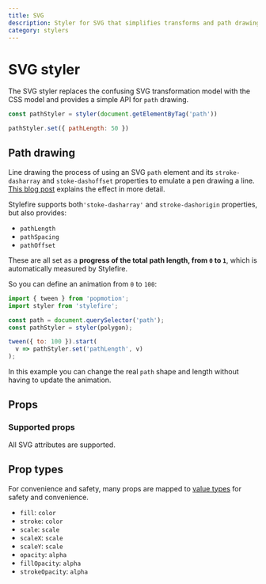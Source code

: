 ```yaml
---
title: SVG
description: Styler for SVG that simplifies transforms and path drawing.
category: stylers
---
```


# SVG styler

The SVG styler replaces the confusing SVG transformation model with the CSS model and provides a simple API for `path` drawing.

```javascript
const pathStyler = styler(document.getElementByTag('path'))

pathStyler.set({ pathLength: 50 })
```

## Path drawing

Line drawing the process of using an SVG `path` element and its `stroke-dasharray` and `stoke-dashoffset` properties to emulate a pen drawing a line. [This blog post](https://css-tricks.com/svg-line-animation-works/) explains the effect in more detail.

Stylefire supports both`'stoke-dasharray'` and `stroke-dashorigin` properties, but also provides:

* `pathLength`
* `pathSpacing`
* `pathOffset`

These are all set as a **progress of the total path length, from `0` to `1`**, which is automatically measured by Stylefire.

So you can define an animation from `0` to `100`:

```javascript
import { tween } from 'popmotion';
import styler from 'stylefire';

const path = document.querySelector('path');
const pathStyler = styler(polygon);

tween({ to: 100 }).start(
  v => pathStyler.set('pathLength', v)
);
```

In this example you can change the real `path` shape and length without having to update the animation.

## Props

### Supported props

All SVG attributes are supported.

## Prop types

For convenience and safety, many props are mapped to [value types](https://github.com/Popmotion/popmotion/tree/master/packages/style-value-types) for safety and convenience.

* `fill`: `color`
* `stroke`: `color`
* `scale`: `scale`
* `scaleX`: `scale`
* `scaleY`: `scale`
* `opacity`: `alpha`
* `fillOpacity`: `alpha`
* `strokeOpacity`: `alpha`
